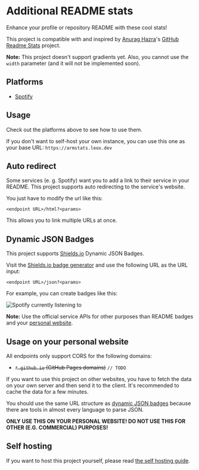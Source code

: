 # Additional README stats

Enhance your profile or repository README with these cool stats!

This project is compatible with and inspired by [Anurag Hazra](https://github.com/anuraghazra)'s [GitHub Readme Stats](https://github.com/anuraghazra/github-readme-stats) project.

**Note:** This project doesn't support gradients yet. Also, you cannot use the `width` parameter (and it will not be implemented soon).

## Platforms

- [Spotify](docs/spotify.md)

## Usage

Check out the platforms above to see how to use them.

If you don't want to self-host your own instance, you can use this one as your base URL: `https://armstats.leox.dev`

## Auto redirect

Some services (e. g. Spotify) want you to add a link to their service in your README. This project supports auto redirecting to the service's website.

You just have to modify the url like this:

`<endpoint URL>/html?<params>`

This allows you to link multiple URLs at once.

## Dynamic JSON Badges

This project supports [Shields.io](https://shields.io) Dynamic JSON Badges.

Visit the [Shields.io badge generator](https://shields.io/badges/dynamic-json-badge) and use the following URL as the URL input:

`<endpoint URL>/json?<params>`

For example, you can create badges like this:

![Spotify currently listening to](https://img.shields.io/badge/dynamic/json?url=https%3A%2F%2Farmstats.leox.dev%2Fspotify%2Fcurrent%2Fjson%3Fusername%3Dji431f2ja6vyczqq0eatna6jb&query=%24.data.track&style=for-the-badge&logo=spotify&logoColor=%23ffffff&label=Currently%20listening%20to&labelColor=191414&color=1db954)

**Note:** Use the official service APIs for other purposes than README badges and your [personal website](#usage-on-your-personal-website).

## Usage on your personal website

All endpoints only support CORS for the following domains:

- ~~`*.github.io` (GitHub Pages domains)~~ `// TODO`

If you want to use this project on other websites, you have to fetch the data on your own server and then send it to the client.
It's recommended to cache the data for a few minutes.

You should use the same URL structure as [dynamic JSON badges](#dynamic-json-badges) because there are tools in almost every language to parse JSON.

**ONLY USE THIS ON YOUR PERSONAL WEBSITE! DO NOT USE THIS FOR OTHER (E.G. COMMERCIAL) PURPOSES!**

## Self hosting

If you want to host this project yourself, please read [the self hosting guide](docs/self-hosting.md).
